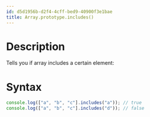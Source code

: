 ```yaml
---
id: d5d1956b-d2f4-4cff-bed9-40900f3e1bae
title: Array.prototype.includes()
---
```


# Description

Tells you if array includes a certain element:

# Syntax

``` javascript
console.log(["a", "b", "c"].includes("a")); // true
console.log(["a", "b", "c"].includes("d")); // false
```
